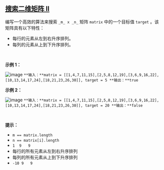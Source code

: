 ## [搜索二维矩阵 II](https://leetcode-cn.com/problems/search-a-2d-matrix-ii/)

编写一个高效的算法来搜索 `_m_ x _n_` 矩阵 `matrix` 中的一个目标值 `target` 。该矩阵具有以下特性：

*   每行的元素从左到右升序排列。
*   每列的元素从上到下升序排列。

 

**示例 1：**

![image](https://assets.leetcode-cn.com/aliyun-lc-upload/uploads/2020/11/25/searchgrid2.jpg)
`
**输入：**matrix = [[1,4,7,11,15],[2,5,8,12,19],[3,6,9,16,22],[10,13,14,17,24],[18,21,23,26,30]], target = 5
**输出：**true
`

**示例 2：**

![image](https://assets.leetcode-cn.com/aliyun-lc-upload/uploads/2020/11/25/searchgrid.jpg)
`
**输入：**matrix = [[1,4,7,11,15],[2,5,8,12,19],[3,6,9,16,22],[10,13,14,17,24],[18,21,23,26,30]], target = 20
**输出：**false
`

 

**提示：**

*   `m == matrix.length`
*   `n == matrix[i].length`
*   `1 
9
 
9
`
*   每行的所有元素从左到右升序排列
*   每列的所有元素从上到下升序排列
*   `-10
9
 
9
`